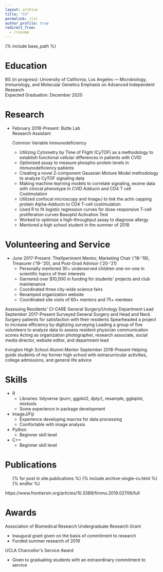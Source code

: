 ```yaml
---
layout: archive
title: "CV"
permalink: /cv/
author_profile: true
redirect_from:
  - /resume
---
```


{% include base_path %}

Education
======
BS (in progress): University of California, Los Angeles — Microbiology, Immunology, and Molecular Genetics 
  Emphasis on Advanced Independent Research 	
	Expected Graduation: December 2020

Research
======

* February 2018-Present: Butte Lab  
  Research Assistant 
  
  Common Variable Immunodeficiency
  * Utilizing Cytometry by Time of Flight (CyTOF) as a methodology to establish functional cellular differences in patients     with CVID
  * Optimized assay to measure phospho-protein levels in immunodeficiency patients
  * Creating a novel 2-component Gaussian Mixture Model methodology to analyze CyTOF signaling data
  * Making machine learning models to correlate signaling, exome data with clinical phenotype in CVID
  Adducin and CD4 T cell Costimulation
  * Utilized confocal microscopy and ImageJ to link the actin capping protein Alpha-Adducin to CD4 T-cell 
    costimulation
  * Used R to fit logistic regression curves for dose-responsive T-cell proliferation curves
  Basophil Activation Test
  * Worked to optimize a high-throughput assay to diagnose allergy
  * Mentored a high school student in the summer of 2018

Volunteering and Service
======

* June 2017-Present: TheXperiment
  Mentor, Marketing Chair ('18-'19), Treasurer ('19-'20), and Post-Grad Advisor ('20-'21)
  * Personally mentored 30+ underserved children one-on-one in scientific topics of their interests
  * Garnered over $10,000 in funding for students' projects and club maintenance
  * Coordinated three city-wide science fairs
  * Revamped organization website
  * Coordinated site visits of 60+ mentors and 75+ mentees
  

Assessing Residents’ CI-CARE General Surgery/Urology Department Lead  September 2017-Present
Surveyed General Surgery and Head and Neck Surgery patients for satisfaction with their residents
Spearheaded a project to increase efficiency by digitizing surveying
Leading a group of five volunteers to analyze data to assess resident physician communication scores
Acting as organization photographer, research associate, social media director, website editor, and department lead 

Irvington High School Alumni Mentor	 	    		     September 2018-Present
Helping guide students of my former high school with extracurricular activities, college admissions, and general life advice 
  
Skills
======
* R
  * Libraries: tidyverse (purrr, ggplot2, dplyr), resample, ggbiplot, mixtools
  * Some experience in package development
* ImageJ/Fiji
  * Experience developing macros for data processing 
  * Comfortable with image analysis
* Python
  * Beginner skill level
* C++
  * Beginner skill level
  
Publications
======
  <ul>{% for post in site.publications %}
    {% include archive-single-cv.html %}
  {% endfor %}</ul>
https://www.frontiersin.org/articles/10.3389/fimmu.2019.02706/full

Awards
======
Association of Biomedical Research Undergraduate Research Grant 
  * Inaugural grant given on the basis of commitment to research
  * Funded summer research of 2019

UCLA Chancellor's Service Award 					                                 
  * Given to graduating students with an extraordinary commitment to service

